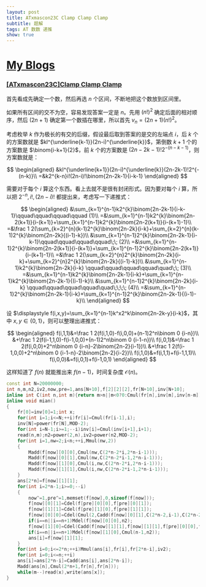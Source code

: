 ```yaml
---
layout: post
title: ATxmascon23C Clamp Clamp Clamp
subtitle: 题解
tags: AT 数数 递推
show: true
---
```


# [My Blogs](https://wronganswer90.github.io/2024/10/10/ATxmascon23C-Clamp-Clamp-Clamp)

### [[ATxmascon23C]Clamp Clamp Clamp](https://atcoder.jp/contests/xmascon23/tasks/xmascon23_c)


首先看成先确定一个数，然后再选 $n$ 个区间，不断地把这个数放到区间里。

如果所有区间的交不为空，容易发现答案一定是 $n$。先用 $(n!)^2$ 确定后面的相对顺序，然后 $(2n+1)$ 确定第一个数插在哪里，所以首先 $v_n=(2n+1)(n!)^2$。

考虑枚举 $k$ 作为极长的有交的后缀，假设最后取到答案的是交的左端点 $i$，后 $k$ 个的方案数就是 $kl^{\underline{k-1}}(2n-i)^{\underline{k}}$，第倒数 $k+1$ 个的方案数是 $\binom{i-k+1}{2}$，前 $k$ 个的方案数是 $(2n-2k-1)!2^{-(n-k-1)}$，则方案数就是：

$$
\begin{aligned}
&kl^{\underline{k+1}}(2n-i)^{\underline{k}}(2n-2k-1)!2^{-(n-k)}\\
=&k2^{k-n}i!(2n-i)!\binom{2n-2k-1}{i-k-1}
\end{aligned}
$$

需要对于每个 $i$ 算这个东西。看上去就不是很有封闭形式。因为要对每个 $i$ 算，所以把 $2^{-n},i!,(2n-i)!$ 都提出来，考虑写一下递推式：

$$
\begin{aligned}
&\sum_{k=1}^{n-1}k2^{k}\binom{2n-2k-1}{i-k-1}\qquad\qquad\qquad\qquad (1)\\
=&\sum_{k=1}^{n-1}k2^{k}\binom{2n-2(k+1)}{i-(k+1)}+\sum_{k=1}^{n-1}k2^{k}\binom{2n-2(k+1)}{i-(k+1)-1}\\
=&\frac 1 2(\sum_{k=2}^{n}(k-1)2^{k}\binom{2n-2k}{i-k}+\sum_{k=2}^{n}(k-1)2^{k}\binom{2n-2k}{(i-1)-k})\\
&\sum_{k=1}^{n-1}2^{k}\binom{2n-2k-1}{i-k-1}\qquad\qquad\qquad\qquad\;\; (2)\\
=&\sum_{k=1}^{n-1}2^{k}\binom{2n-2(k+1)}{i-(k+1)}+\sum_{k=1}^{n-1}2^{k}\binom{2n-2(k+1)}{i-(k+1)-1}\\
=&\frac 1 2(\sum_{k=2}^{n}2^{k}\binom{2n-2k}{i-k}+\sum_{k=2}^{n}2^{k}\binom{2n-2k}{(i-1)-k})\\
&\sum_{k=1}^{n-1}k2^{k}\binom{2n-2k}{i-k}
\qquad\qquad\qquad\qquad\quad\;\; (3)\\
=&\sum_{k=1}^{n-1}k2^{k}\binom{2n-2k-1}{i-k}+\sum_{k=1}^{n-1}k2^{k}\binom{2n-2k-1}{(i-1)-k}\\
&\sum_{k=1}^{n-1}2^{k}\binom{2n-2k}{i-k}
\qquad\qquad\qquad\qquad\quad\;\;\;\; (4)\\
=&\sum_{k=1}^{n-1}2^{k}\binom{2n-2k-1}{i-k}+\sum_{k=1}^{n-1}2^{k}\binom{2n-2k-1}{(i-1)-k}\\
\end{aligned}
$$

设 $\displaystyle f(i,x,y)=\sum_{k=1}^{n-1}k^x2^k\binom{2n-2k-y}{i-k}$，其中 $x,y\in\{0,1\}$，则可以整理出递推式：

$$
\begin{aligned}
f(i,1,1)&=\frac 1 2(f(i,1,0)-f(i,0,0)+(n-1)2^n\binom 0 {i-n})\\
&+\frac 1 2(f(i-1,1,0)-f(i-1,0,0)+(n-1)2^n\binom 0 {i-1-n})\\
f(i,0,1)&=\frac 1 2(f(i,0,0)+2^n\binom 0 {i-n}-2\binom{2n-2}{i-1})\\
&+\frac 1 2(f(i-1,0,0)+2^n\binom 0 {i-1-n}-2\binom{2n-2}{i-2})\\
f(i,1,0)&=f(i,1,1)+f(i-1,1,1)\\
f(i,0,0)&=f(i,0,1)+f(i-1,0,1)
\end{aligned}
$$

这样知道了 $f(n)$ 就能推出来 $f(n-1)$，时间复杂度 $\mathcal O(n)$。

```cpp
const int N=20000000;
int n,m,n2,iv2,now,pre=1,ans[N+10],f[2][2][2],fr[N+10],inv[N+10];
inline int C(int n,int m){return m>n||m<0?0:Cmul(fr[n],inv[m],inv[n-m]);}
inline void mian()
{
	fr[0]=inv[0]=1;int x;
	for(int i=1;i<=N;++i)fr[i]=Cmul(fr[i-1],i);
	inv[N]=power(fr[N],MOD-2);
	for(int i=N-1;i>=1;--i)inv[i]=Cmul(inv[i+1],i+1);
	read(n,m);n2=power(2,n),iv2=power(n2,MOD-2);
	for(int i=1,nw=2;i<n;++i,Mmul(nw,2))
	{
		Madd(f[now][0][0],Cmul(nw,C(2*n-2*i,2*n-i-1)));
		Madd(f[now][0][1],Cmul(nw,C(2*n-2*i-1,2*n-i-1)));
		Madd(f[now][1][0],Cmul(i,nw,C(2*n-2*i,2*n-i-1)));
		Madd(f[now][1][1],Cmul(i,nw,C(2*n-2*i-1,2*n-i-1)));
	}
	ans[2*n]=f[now][1][1];
	for(int i=2*n-1;i>=0;--i)
	{
		now^=1,pre^=1,memset(f[now],0,sizeof(f[now]));
		f[now][0][1]=Cdel(f[pre][0][0],f[pre][0][1]);
		f[now][1][1]=Cdel(f[pre][1][0],f[pre][1][1]);
		f[now][0][0]=Cdel(Cmul(2,Cadd(f[now][0][1],C(2*n-2,i-1),C(2*n-2,i-2))),f[pre][0][0]);
		if(i==n||i==n+1)Mdel(f[now][0][0],n2);
		f[now][1][0]=Cdel(Cadd(f[now][1][1],f[now][1][1],f[pre][0][0],f[now][0][0]),f[pre][1][0]);
		if(i==n||i==n+1)Mdel(f[now][1][0],Cmul(n-1,n2));
		ans[i]=f[now][1][1];
	}
	for(int i=0;i<=2*n;++i)Mmul(ans[i],fr[i],fr[2*n-i],iv2);
	for(int i=0;i<=n;++i)
	ans[i]=ans[2*n-i]=Cadd(ans[i],ans[2*n-i]);
	Madd(ans[n],Cmul(2*n+1,fr[n],fr[n]));
	while(m--)read(x),write(ans[x]);
}
```
